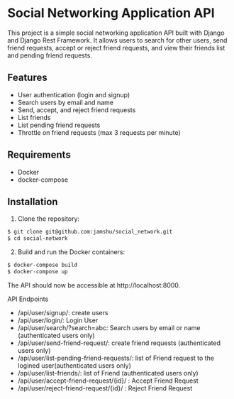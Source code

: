 # Social Networking Application API

This project is a simple social networking application API built with Django and Django Rest Framework. It allows users to search for other users, send friend requests, accept or reject friend requests, and view their friends list and pending friend requests.

## Features

- User authentication (login and signup)
- Search users by email and name
- Send, accept, and reject friend requests
- List friends
- List pending friend requests
- Throttle on friend requests (max 3 requests per minute)

## Requirements

- Docker
- docker-compose

## Installation

1. Clone the repository:

```bash 
$ git clone git@github.com:jamshu/social_network.git
$ cd social-network
```
2. Build and run the Docker containers:
```bash 
$ docker-compose build
$ docker-compose up
```
The API should now be accessible at http://localhost:8000.

API Endpoints
- /api/user/signup/: create users 
- /api/user/login/: Login User
- /api/user/search/?search=abc: Search users by email or name (authenticated users only)
- /api/user/send-friend-request/:  create friend requests (authenticated users only)
- /api/user/list-pending-friend-requests/: list of Friend request to the logined user(authenticated users only)
- /api/user/list-friends/: list of Friend (authenticated users only)
- /api/user/accept-friend-request/{id}/ : Accept Friend Request
- /api/user/reject-friend-request/{id}/ : Reject Friend Request
